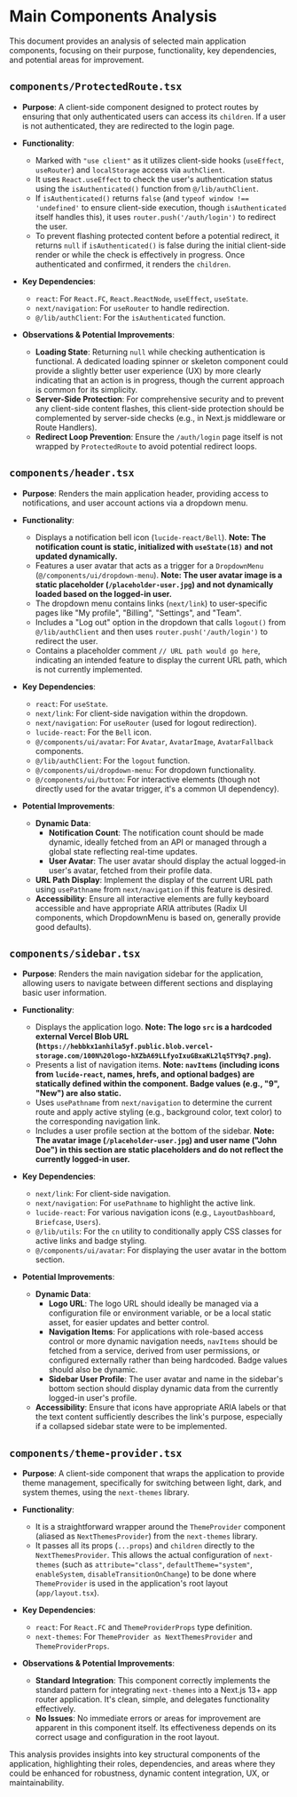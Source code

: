 # Main Components Analysis

This document provides an analysis of selected main application components, focusing on their purpose, functionality, key dependencies, and potential areas for improvement.

## `components/ProtectedRoute.tsx`

*   **Purpose**:
    A client-side component designed to protect routes by ensuring that only authenticated users can access its `children`. If a user is not authenticated, they are redirected to the login page.

*   **Functionality**:
    *   Marked with `"use client"` as it utilizes client-side hooks (`useEffect`, `useRouter`) and `localStorage` access via `authClient`.
    *   It uses `React.useEffect` to check the user's authentication status using the `isAuthenticated()` function from `@/lib/authClient`.
    *   If `isAuthenticated()` returns `false` (and `typeof window !== 'undefined'` to ensure client-side execution, though `isAuthenticated` itself handles this), it uses `router.push('/auth/login')` to redirect the user.
    *   To prevent flashing protected content before a potential redirect, it returns `null` if `isAuthenticated()` is false during the initial client-side render or while the check is effectively in progress. Once authenticated and confirmed, it renders the `children`.

*   **Key Dependencies**:
    *   `react`: For `React.FC`, `React.ReactNode`, `useEffect`, `useState`.
    *   `next/navigation`: For `useRouter` to handle redirection.
    *   `@/lib/authClient`: For the `isAuthenticated` function.

*   **Observations & Potential Improvements**:
    *   **Loading State**: Returning `null` while checking authentication is functional. A dedicated loading spinner or skeleton component could provide a slightly better user experience (UX) by more clearly indicating that an action is in progress, though the current approach is common for its simplicity.
    *   **Server-Side Protection**: For comprehensive security and to prevent any client-side content flashes, this client-side protection should be complemented by server-side checks (e.g., in Next.js middleware or Route Handlers).
    *   **Redirect Loop Prevention**: Ensure the `/auth/login` page itself is not wrapped by `ProtectedRoute` to avoid potential redirect loops.

## `components/header.tsx`

*   **Purpose**:
    Renders the main application header, providing access to notifications, and user account actions via a dropdown menu.

*   **Functionality**:
    *   Displays a notification bell icon (`lucide-react/Bell`). **Note: The notification count is static, initialized with `useState(18)` and not updated dynamically.**
    *   Features a user avatar that acts as a trigger for a `DropdownMenu` (`@/components/ui/dropdown-menu`). **Note: The user avatar image is a static placeholder (`/placeholder-user.jpg`) and not dynamically loaded based on the logged-in user.**
    *   The dropdown menu contains links (`next/link`) to user-specific pages like "My profile", "Billing", "Settings", and "Team".
    *   Includes a "Log out" option in the dropdown that calls `logout()` from `@/lib/authClient` and then uses `router.push('/auth/login')` to redirect the user.
    *   Contains a placeholder comment `// URL path would go here`, indicating an intended feature to display the current URL path, which is not currently implemented.

*   **Key Dependencies**:
    *   `react`: For `useState`.
    *   `next/link`: For client-side navigation within the dropdown.
    *   `next/navigation`: For `useRouter` (used for logout redirection).
    *   `lucide-react`: For the `Bell` icon.
    *   `@/components/ui/avatar`: For `Avatar`, `AvatarImage`, `AvatarFallback` components.
    *   `@/lib/authClient`: For the `logout` function.
    *   `@/components/ui/dropdown-menu`: For dropdown functionality.
    *   `@/components/ui/button`: For interactive elements (though not directly used for the avatar trigger, it's a common UI dependency).

*   **Potential Improvements**:
    *   **Dynamic Data**:
        *   **Notification Count**: The notification count should be made dynamic, ideally fetched from an API or managed through a global state reflecting real-time updates.
        *   **User Avatar**: The user avatar should display the actual logged-in user's avatar, fetched from their profile data.
    *   **URL Path Display**: Implement the display of the current URL path using `usePathname` from `next/navigation` if this feature is desired.
    *   **Accessibility**: Ensure all interactive elements are fully keyboard accessible and have appropriate ARIA attributes (Radix UI components, which DropdownMenu is based on, generally provide good defaults).

## `components/sidebar.tsx`

*   **Purpose**:
    Renders the main navigation sidebar for the application, allowing users to navigate between different sections and displaying basic user information.

*   **Functionality**:
    *   Displays the application logo. **Note: The logo `src` is a hardcoded external Vercel Blob URL (`https://hebbkx1anhila5yf.public.blob.vercel-storage.com/100N%20logo-hXZbA69LLfyoIxuGBxaKL2lq5TY9q7.png`).**
    *   Presents a list of navigation items. **Note: `navItems` (including icons from `lucide-react`, names, hrefs, and optional badges) are statically defined within the component. Badge values (e.g., "9", "New") are also static.**
    *   Uses `usePathname` from `next/navigation` to determine the current route and apply active styling (e.g., background color, text color) to the corresponding navigation link.
    *   Includes a user profile section at the bottom of the sidebar. **Note: The avatar image (`/placeholder-user.jpg`) and user name ("John Doe") in this section are static placeholders and do not reflect the currently logged-in user.**

*   **Key Dependencies**:
    *   `next/link`: For client-side navigation.
    *   `next/navigation`: For `usePathname` to highlight the active link.
    *   `lucide-react`: For various navigation icons (e.g., `LayoutDashboard`, `Briefcase`, `Users`).
    *   `@/lib/utils`: For the `cn` utility to conditionally apply CSS classes for active links and badge styling.
    *   `@/components/ui/avatar`: For displaying the user avatar in the bottom section.

*   **Potential Improvements**:
    *   **Dynamic Data**:
        *   **Logo URL**: The logo URL should ideally be managed via a configuration file or environment variable, or be a local static asset, for easier updates and better control.
        *   **Navigation Items**: For applications with role-based access control or more dynamic navigation needs, `navItems` should be fetched from a service, derived from user permissions, or configured externally rather than being hardcoded. Badge values should also be dynamic.
        *   **Sidebar User Profile**: The user avatar and name in the sidebar's bottom section should display dynamic data from the currently logged-in user's profile.
    *   **Accessibility**: Ensure that icons have appropriate ARIA labels or that the text content sufficiently describes the link's purpose, especially if a collapsed sidebar state were to be implemented.

## `components/theme-provider.tsx`

*   **Purpose**:
    A client-side component that wraps the application to provide theme management, specifically for switching between light, dark, and system themes, using the `next-themes` library.

*   **Functionality**:
    *   It is a straightforward wrapper around the `ThemeProvider` component (aliased as `NextThemesProvider`) from the `next-themes` library.
    *   It passes all its props (`...props`) and `children` directly to the `NextThemesProvider`. This allows the actual configuration of `next-themes` (such as `attribute="class"`, `defaultTheme="system"`, `enableSystem`, `disableTransitionOnChange`) to be done where `ThemeProvider` is used in the application's root layout (`app/layout.tsx`).

*   **Key Dependencies**:
    *   `react`: For `React.FC` and `ThemeProviderProps` type definition.
    *   `next-themes`: For `ThemeProvider as NextThemesProvider` and `ThemeProviderProps`.

*   **Observations & Potential Improvements**:
    *   **Standard Integration**: This component correctly implements the standard pattern for integrating `next-themes` into a Next.js 13+ app router application. It's clean, simple, and delegates functionality effectively.
    *   **No Issues**: No immediate errors or areas for improvement are apparent in this component itself. Its effectiveness depends on its correct usage and configuration in the root layout.

This analysis provides insights into key structural components of the application, highlighting their roles, dependencies, and areas where they could be enhanced for robustness, dynamic content integration, UX, or maintainability.

